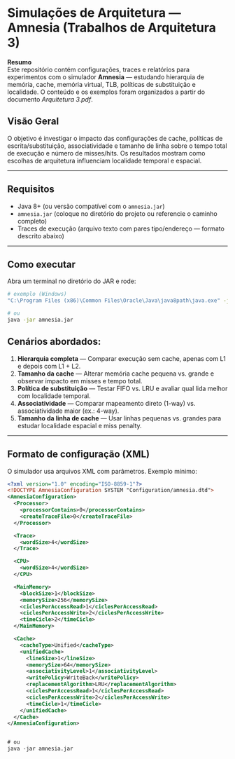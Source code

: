 # Simulações de Arquitetura — Amnesia (Trabalhos de Arquitetura 3)

**Resumo**  
Este repositório contém configurações, traces e relatórios para experimentos com o simulador **Amnesia** — estudando hierarquia de memória, cache, memória virtual, TLB, políticas de substituição e localidade. O conteúdo e os exemplos foram organizados a partir do documento *Arquitetura 3.pdf*.


## Visão Geral
O objetivo é investigar o impacto das configurações de cache, políticas de escrita/substituição, associatividade e tamanho de linha sobre o tempo total de execução e número de misses/hits. Os resultados mostram como escolhas de arquitetura influenciam localidade temporal e espacial.

---

## Requisitos
- Java 8+ (ou versão compatível com o `amnesia.jar`)  
- `amnesia.jar` (coloque no diretório do projeto ou referencie o caminho completo)  
- Traces de execução (arquivo texto com pares tipo/endereço — formato descrito abaixo)

---

## Como executar
Abra um terminal no diretório do JAR e rode:
```bash
# exemplo (Windows)
"C:\Program Files (x86)\Common Files\Oracle\Java\java8path\java.exe" -jar amnesia.jar

# ou
java -jar amnesia.jar
```

## Cenários abordados:
1. **Hierarquia completa** — Comparar execução sem cache, apenas com L1 e depois com L1 + L2.  
2. **Tamanho da cache** — Alterar memória cache pequena vs. grande e observar impacto em misses e tempo total.  
3. **Política de substituição** — Testar FIFO vs. LRU e avaliar qual lida melhor com localidade temporal.  
4. **Associatividade** — Comparar mapeamento direto (1-way) vs. associatividade maior (ex.: 4-way).  
5. **Tamanho da linha de cache** — Usar linhas pequenas vs. grandes para estudar localidade espacial e miss penalty.  

---

## Formato de configuração (XML)
O simulador usa arquivos XML com parâmetros. Exemplo mínimo:

```xml
<?xml version="1.0" encoding="ISO-8859-1"?>
<!DOCTYPE AmnesiaConfiguration SYSTEM "Configuration/amnesia.dtd">
<AmnesiaConfiguration>
  <Processor>
    <processorContains>0</processorContains>
    <createTraceFile>0</createTraceFile>
  </Processor>

  <Trace>
    <wordSize>4</wordSize>
  </Trace>

  <CPU>
    <wordSize>4</wordSize>
  </CPU>

  <MainMemory>
    <blockSize>1</blockSize>
    <memorySize>256</memorySize>
    <ciclesPerAccessRead>1</ciclesPerAccessRead>
    <ciclesPerAccessWrite>2</ciclesPerAccessWrite>
    <timeCicle>2</timeCicle>
  </MainMemory>

  <Cache>
    <cacheType>Unified</cacheType>
    <unifiedCache>
      <lineSize>1</lineSize>
      <memorySize>64</memorySize>
      <associativityLevel>1</associativityLevel>
      <writePolicy>WriteBack</writePolicy>
      <replacementAlgorithm>LRU</replacementAlgorithm>
      <ciclesPerAccessRead>1</ciclesPerAccessRead>
      <ciclesPerAccessWrite>2</ciclesPerAccessWrite>
      <timeCicle>1</timeCicle>
    </unifiedCache>
  </Cache>
</AmnesiaConfiguration>


# ou
java -jar amnesia.jar
